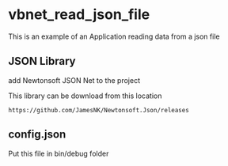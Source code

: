 # vbnet_read_json_file
This is an example of an Application reading data from a json file

## JSON Library
add Newtonsoft JSON Net to the project

This library can be download from this location

    https://github.com/JamesNK/Newtonsoft.Json/releases
    
## config.json
Put this file in bin/debug folder
